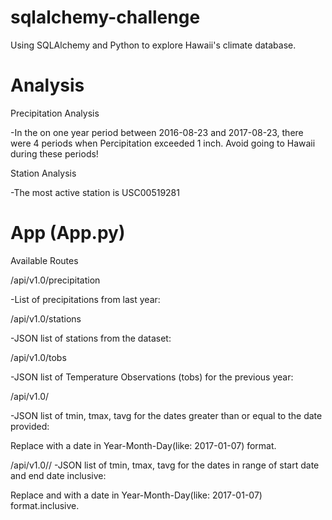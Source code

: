 # sqlalchemy-challenge
Using SQLAlchemy and Python to explore Hawaii's climate database.

# Analysis 

Precipitation Analysis

-In the on one year period between 2016-08-23 and 2017-08-23, there were 4 periods when Percipitation exceeded 1 inch. Avoid going to Hawaii during these periods! 

Station Analysis

-The most active station is USC00519281

# App (App.py)
Available Routes

/api/v1.0/precipitation

-List of precipitations from last year:

/api/v1.0/stations

-JSON list of stations from the dataset:

/api/v1.0/tobs

-JSON list of Temperature Observations (tobs) for the previous year:

/api/v1.0/<start> 

-JSON list of tmin, tmax, tavg for the dates greater than or equal to the date provided:

Replace <start> with a date in Year-Month-Day(like: 2017-01-07) format.
  
/api/v1.0/<start>/<end>
-JSON list of tmin, tmax, tavg for the dates in range of start date and end date inclusive:

Replace <start> and <end> with a date in Year-Month-Day(like: 2017-01-07) format.inclusive.

